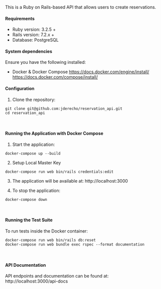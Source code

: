 This is a Ruby on Rails-based API that allows users to create reservations.

#### Requirements

- Ruby version: 3.2.5 +
- Rails version: 7.2.x +
- Database: PostgreSQL  


#### System dependencies
Ensure you have the following installed:
- Docker & Docker Compose
https://docs.docker.com/engine/install/
https://docs.docker.com/compose/install/

#### Configuration
1. Clone the repository:
```
git clone git@github.com:jderecho/reservation_api.git
cd reservation_api
```

<br>

#### Running the Application with Docker Compose
1. Start the application:
```
docker-compose up --build
```
2. Setup Local Master Key
```
docker-compose run web bin/rails credentials:edit
```

3. The application will be available at:
http://localhost:3000

4. To stop the application:
```
docker-compose down
```

<br>

#### Running the Test Suite
To run tests inside the Docker container:
```
docker-compose run web bin/rails db:reset
docker-compose run web bundle exec rspec --format documentation
```

<br>

#### API Documentation
API endpoints and documentation can be found at:
http://localhost:3000/api-docs
